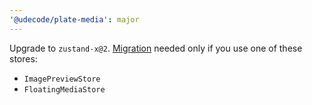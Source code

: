 ```yaml
---
'@udecode/plate-media': major
---
```


Upgrade to `zustand-x@2`. [Migration](https://github.com/udecode/zustand-x/blob/main/packages/zustand-x/CHANGELOG.md#600) needed only if you use one of these stores:

- `ImagePreviewStore`
- `FloatingMediaStore`
